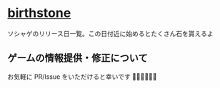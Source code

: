 # [birthstone](https://birthstone.ojisan.dev)

ソシャゲのリリース日一覧。この日付近に始めるとたくさん石を貰えるよ

## ゲームの情報提供・修正について

お気軽に PR/Issue をいただけると幸いです 🙇‍♀️🙇‍♀️🙇‍♀️
